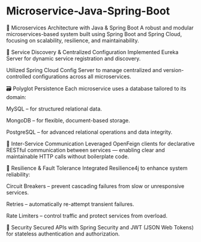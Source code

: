 # Microservice-Java-Spring-Boot

🚀 Microservices Architecture with Java & Spring Boot
A robust and modular microservices-based system built using Spring Boot and Spring Cloud, focusing on scalability, resilience, and maintainability.

🔗 Service Discovery & Centralized Configuration
Implemented Eureka Server for dynamic service registration and discovery.

Utilized Spring Cloud Config Server to manage centralized and version-controlled configurations across all microservices.

🗃️ Polyglot Persistence
Each microservice uses a database tailored to its domain:

MySQL – for structured relational data.

MongoDB – for flexible, document-based storage.

PostgreSQL – for advanced relational operations and data integrity.

🔁 Inter-Service Communication
Leveraged OpenFeign clients for declarative RESTful communication between services — enabling clear and maintainable HTTP calls without boilerplate code.

💪 Resilience & Fault Tolerance
Integrated Resilience4j to enhance system reliability:

Circuit Breakers – prevent cascading failures from slow or unresponsive services.

Retries – automatically re-attempt transient failures.

Rate Limiters – control traffic and protect services from overload.

🔐 Security
Secured APIs with Spring Security and JWT (JSON Web Tokens) for stateless authentication and authorization.
